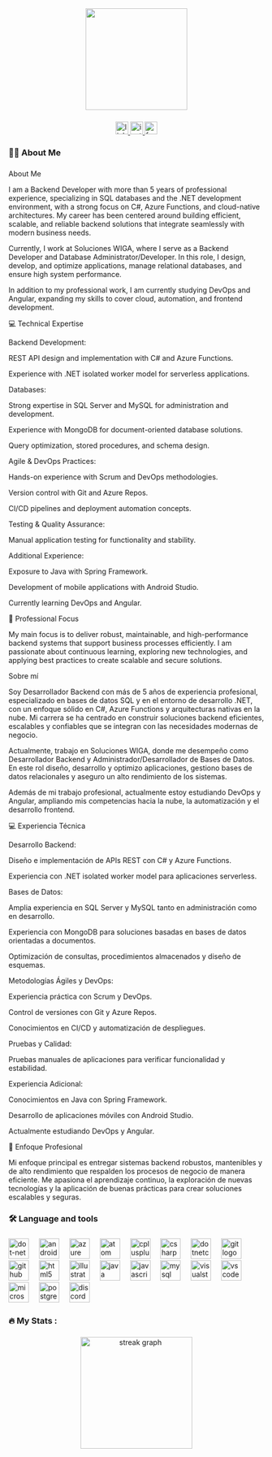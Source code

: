 <div align="center">
  <img height="200" src="https://blackburn.ac.uk/media/lpth2icu/programming-min.jpg?width=896&height=536"  />
</div>

###

<div align="center">
  <a href="https://www.linkedin.com/in/mateo-navarrete-rua-4603a41a7/" target="_blank">
    <img src="https://img.shields.io/static/v1?message=LinkedIn&logo=linkedin&label=&color=0077B5&logoColor=white&labelColor=&style=for-the-badge" height="25" alt="linkedin logo"  />
  </a>
  <a href="https://www.instagram.com/02_mnr/" target="_blank">
    <img src="https://img.shields.io/static/v1?message=Instagram&logo=instagram&label=&color=E4405F&logoColor=white&labelColor=&style=for-the-badge" height="25" alt="instagram logo"  />
  </a>
  <a href="https://www.facebook.com/profile.php?id=100084952211696" target="_blank">
    <img src="https://img.shields.io/static/v1?message=Facebook&logo=facebook&label=&color=1877F2&logoColor=white&labelColor=&style=for-the-badge" height="25" alt="facebook logo"  />
  </a>
</div>

###

<h3 align="left">👩‍💻  About Me</h3>

###

<p align="left">About Me

I am a Backend Developer with more than 5 years of professional experience, specializing in SQL databases and the .NET development environment, with a strong focus on C#, Azure Functions, and cloud-native architectures. My career has been centered around building efficient, scalable, and reliable backend solutions that integrate seamlessly with modern business needs.

Currently, I work at Soluciones WIGA, where I serve as a Backend Developer and Database Administrator/Developer. In this role, I design, develop, and optimize applications, manage relational databases, and ensure high system performance.

In addition to my professional work, I am currently studying DevOps and Angular, expanding my skills to cover cloud, automation, and frontend development.

💻 Technical Expertise

Backend Development:

REST API design and implementation with C# and Azure Functions.

Experience with .NET isolated worker model for serverless applications.

Databases:

Strong expertise in SQL Server and MySQL for administration and development.

Experience with MongoDB for document-oriented database solutions.

Query optimization, stored procedures, and schema design.

Agile & DevOps Practices:

Hands-on experience with Scrum and DevOps methodologies.

Version control with Git and Azure Repos.

CI/CD pipelines and deployment automation concepts.

Testing & Quality Assurance:

Manual application testing for functionality and stability.

Additional Experience:

Exposure to Java with Spring Framework.

Development of mobile applications with Android Studio.

Currently learning DevOps and Angular.

🚀 Professional Focus

My main focus is to deliver robust, maintainable, and high-performance backend systems that support business processes efficiently. I am passionate about continuous learning, exploring new technologies, and applying best practices to create scalable and secure solutions.</p>
<p align="left">Sobre mí

Soy Desarrollador Backend con más de 5 años de experiencia profesional, especializado en bases de datos SQL y en el entorno de desarrollo .NET, con un enfoque sólido en C#, Azure Functions y arquitecturas nativas en la nube. Mi carrera se ha centrado en construir soluciones backend eficientes, escalables y confiables que se integran con las necesidades modernas de negocio.

Actualmente, trabajo en Soluciones WIGA, donde me desempeño como Desarrollador Backend y Administrador/Desarrollador de Bases de Datos. En este rol diseño, desarrollo y optimizo aplicaciones, gestiono bases de datos relacionales y aseguro un alto rendimiento de los sistemas.

Además de mi trabajo profesional, actualmente estoy estudiando DevOps y Angular, ampliando mis competencias hacia la nube, la automatización y el desarrollo frontend.

💻 Experiencia Técnica

Desarrollo Backend:

Diseño e implementación de APIs REST con C# y Azure Functions.

Experiencia con .NET isolated worker model para aplicaciones serverless.

Bases de Datos:

Amplia experiencia en SQL Server y MySQL tanto en administración como en desarrollo.

Experiencia con MongoDB para soluciones basadas en bases de datos orientadas a documentos.

Optimización de consultas, procedimientos almacenados y diseño de esquemas.

Metodologías Ágiles y DevOps:

Experiencia práctica con Scrum y DevOps.

Control de versiones con Git y Azure Repos.

Conocimientos en CI/CD y automatización de despliegues.

Pruebas y Calidad:

Pruebas manuales de aplicaciones para verificar funcionalidad y estabilidad.

Experiencia Adicional:

Conocimientos en Java con Spring Framework.

Desarrollo de aplicaciones móviles con Android Studio.

Actualmente estudiando DevOps y Angular.

🚀 Enfoque Profesional

Mi enfoque principal es entregar sistemas backend robustos, mantenibles y de alto rendimiento que respalden los procesos de negocio de manera eficiente. Me apasiona el aprendizaje continuo, la exploración de nuevas tecnologías y la aplicación de buenas prácticas para crear soluciones escalables y seguras.</p>

###

<h3 align="left">🛠 Language and tools</h3>

###

<div align="left">
  <img src="https://cdn.jsdelivr.net/gh/devicons/devicon/icons/dot-net/dot-net-original.svg" height="40" alt="dot-net logo"  />
  <img width="12" />
  <img src="https://cdn.jsdelivr.net/gh/devicons/devicon/icons/androidstudio/androidstudio-original.svg" height="40" alt="androidstudio logo"  />
  <img width="12" />
  <img src="https://cdn.jsdelivr.net/gh/devicons/devicon/icons/azure/azure-original.svg" height="40" alt="azure logo"  />
  <img width="12" />
  <img src="https://cdn.jsdelivr.net/gh/devicons/devicon/icons/atom/atom-original.svg" height="40" alt="atom logo"  />
  <img width="12" />
  <img src="https://cdn.jsdelivr.net/gh/devicons/devicon/icons/cplusplus/cplusplus-original.svg" height="40" alt="cplusplus logo"  />
  <img width="12" />
  <img src="https://cdn.jsdelivr.net/gh/devicons/devicon/icons/csharp/csharp-original.svg" height="40" alt="csharp logo"  />
  <img width="12" />
  <img src="https://cdn.jsdelivr.net/gh/devicons/devicon/icons/dotnetcore/dotnetcore-original.svg" height="40" alt="dotnetcore logo"  />
  <img width="12" />
  <img src="https://cdn.jsdelivr.net/gh/devicons/devicon/icons/git/git-original.svg" height="40" alt="git logo"  />
  <img width="12" />
  <img src="https://cdn.jsdelivr.net/gh/devicons/devicon/icons/github/github-original.svg" height="40" alt="github logo"  />
  <img width="12" />
  <img src="https://cdn.jsdelivr.net/gh/devicons/devicon/icons/html5/html5-original.svg" height="40" alt="html5 logo"  />
  <img width="12" />
  <img src="https://cdn.jsdelivr.net/gh/devicons/devicon/icons/illustrator/illustrator-plain.svg" height="40" alt="illustrator logo"  />
  <img width="12" />
  <img src="https://cdn.jsdelivr.net/gh/devicons/devicon/icons/java/java-original.svg" height="40" alt="java logo"  />
  <img width="12" />
  <img src="https://cdn.jsdelivr.net/gh/devicons/devicon/icons/javascript/javascript-original.svg" height="40" alt="javascript logo"  />
  <img width="12" />
  <img src="https://cdn.jsdelivr.net/gh/devicons/devicon/icons/mysql/mysql-original.svg" height="40" alt="mysql logo"  />
  <img width="12" />
  <img src="https://cdn.jsdelivr.net/gh/devicons/devicon/icons/visualstudio/visualstudio-plain.svg" height="40" alt="visualstudio logo"  />
  <img width="12" />
  <img src="https://cdn.jsdelivr.net/gh/devicons/devicon/icons/vscode/vscode-original.svg" height="40" alt="vscode logo"  />
  <img width="12" />
  <img src="https://cdn.jsdelivr.net/gh/devicons/devicon/icons/microsoftsqlserver/microsoftsqlserver-plain.svg" height="40" alt="microsoftsqlserver logo"  />
  <img width="12" />
  <img src="https://cdn.jsdelivr.net/gh/devicons/devicon/icons/postgresql/postgresql-original.svg" height="40" alt="postgresql logo"  />
  <img width="12" />
  <img src="https://cdn.simpleicons.org/discord/5865F2" height="40" alt="discord logo"  />
</div>

###

<h3 align="left">🔥   My Stats :</h3>

###

<div align="center">
  <img src="https://streak-stats.demolab.com?user=mateonavarrete97&locale=en&mode=daily&theme=dark&hide_border=false&border_radius=5&order=3" height="220" alt="streak graph"  />
</div>

###
